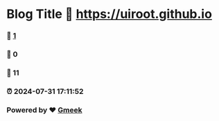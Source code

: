 # Blog Title :link: https://uiroot.github.io 
### :page_facing_up: [1](https://uiroot.github.io/tag.html) 
### :speech_balloon: 0 
### :hibiscus: 11 
### :alarm_clock: 2024-07-31 17:11:52 
### Powered by :heart: [Gmeek](https://github.com/Meekdai/Gmeek)
